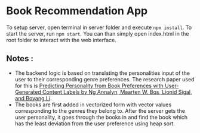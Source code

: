 # Book Recommendation App


To setup server, open terminal in server folder and execute ```npm install```. To start the server, run ```npm start```. You can than simply open index.html in the root folder to interact with the web interface.

## Notes :

- The backend logic is based on translating the personalities input of the user to their corresponding genre preferences. The research paper used for this is [Predicting Personality from Book Preferences with User-Generated Content Labels by Ng Annalyn, Maarten W. Bos, Lionid Sigal, and Boyang Li](https://arxiv.org/ftp/arxiv/papers/1707/1707.06643.pdf).
- The books are first added in vectorized form with vector values corresponding to the genres they belong to. After the server gets the user personality, it goes through the books in and find the book which has the least deviation from the user preference using heap sort.
